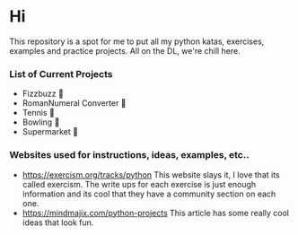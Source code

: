 # Hi

This repository is a spot for me to put all my python katas, exercises, examples and practice projects. All on the DL, we're chill here.

### List of Current Projects

+ Fizzbuzz :speech_balloon:
+ RomanNumeral Converter :speech_balloon:
+ Tennis :speech_balloon:
+ Bowling :speech_balloon:
+ Supermarket :speech_balloon:

### Websites used for instructions, ideas, examples, etc.. 

- https://exercism.org/tracks/python
    This website slays it, I love that its called exercism. The write ups for each exercise is just enough information and its cool that they have a community section on each one. 
- https://mindmajix.com/python-projects
    This article has some really cool ideas that look fun. 




